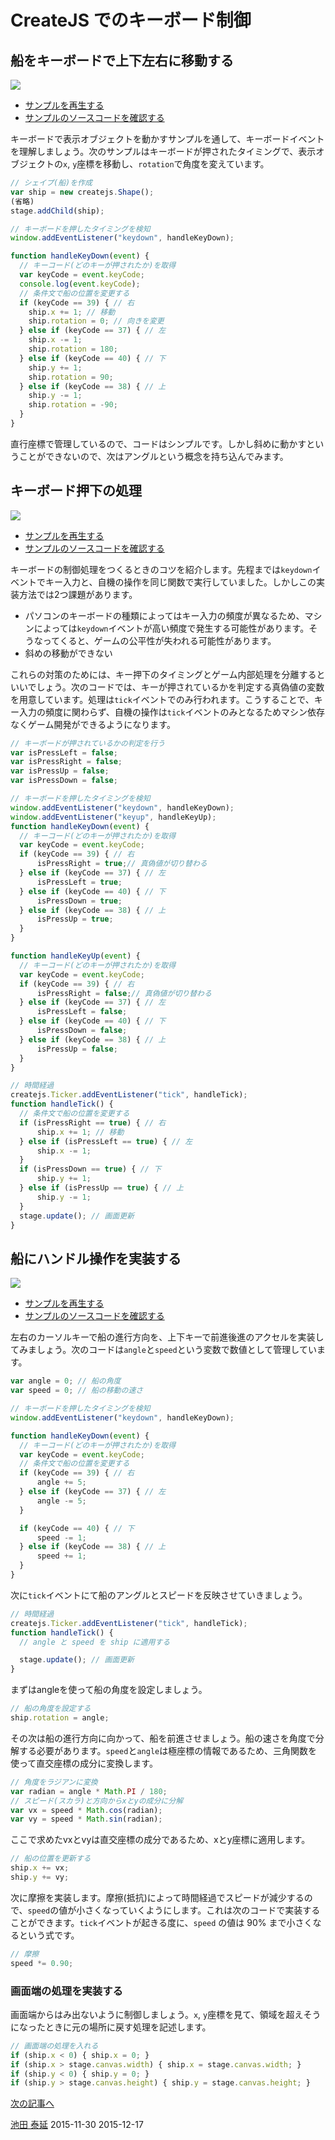 # CreateJS でのキーボード制御

## 船をキーボードで上下左右に移動する

![](../imgs/keyboard_ship_basic.html.png)

- [サンプルを再生する](https://ics-creative.github.io/tutorial-createjs/samples/keyboard_ship_basic.html)
- [サンプルのソースコードを確認する](../samples/keyboard_ship_basic.html)


キーボードで表示オブジェクトを動かすサンプルを通して、キーボードイベントを理解しましょう。次のサンプルはキーボードが押されたタイミングで、表示オブジェクトの`x`, `y`座標を移動し、`rotation`で角度を変えています。

```js
// シェイプ(船)を作成
var ship = new createjs.Shape();
(省略)
stage.addChild(ship);

// キーボードを押したタイミングを検知
window.addEventListener("keydown", handleKeyDown);

function handleKeyDown(event) {
  // キーコード(どのキーが押されたか)を取得
  var keyCode = event.keyCode;
  console.log(event.keyCode);
  // 条件文で船の位置を変更する
  if (keyCode == 39) { // 右
    ship.x += 1; // 移動
    ship.rotation = 0; // 向きを変更
  } else if (keyCode == 37) { // 左
    ship.x -= 1;
    ship.rotation = 180;
  } else if (keyCode == 40) { // 下
    ship.y += 1;
    ship.rotation = 90;
  } else if (keyCode == 38) { // 上
    ship.y -= 1;
    ship.rotation = -90;
  }
}
```

直行座標で管理しているので、コードはシンプルです。しかし斜めに動かすということができないので、次はアングルという概念を持ち込んでみます。



## キーボード押下の処理

![](../imgs/keyboard_ship_basic_tick.html.png)

- [サンプルを再生する](https://ics-creative.github.io/tutorial-createjs/samples/keyboard_ship_basic_tick.html)
- [サンプルのソースコードを確認する](../samples/keyboard_ship_basic_tick.html)


キーボードの制御処理をつくるときのコツを紹介します。先程までは`keydown`イベントでキー入力と、自機の操作を同じ関数で実行していました。しかしこの実装方法では2つ課題があります。

- パソコンのキーボードの種類によってはキー入力の頻度が異なるため、マシンによっては`keydown`イベントが高い頻度で発生する可能性があります。そうなってくると、ゲームの公平性が失われる可能性があります。
- 斜めの移動ができない

これらの対策のためには、キー押下のタイミングとゲーム内部処理を分離するといいでしょう。次のコードでは、キーが押されているかを判定する真偽値の変数を用意しています。処理は`tick`イベントでのみ行われます。こうすることで、キー入力の頻度に関わらず、自機の操作は`tick`イベントのみとなるためマシン依存なくゲーム開発ができるようになります。

```js
// キーボードが押されているかの判定を行う
var isPressLeft = false;
var isPressRight = false;
var isPressUp = false;
var isPressDown = false;

// キーボードを押したタイミングを検知
window.addEventListener("keydown", handleKeyDown);
window.addEventListener("keyup", handleKeyUp);
function handleKeyDown(event) {
  // キーコード(どのキーが押されたか)を取得
  var keyCode = event.keyCode;
  if (keyCode == 39) { // 右
      isPressRight = true;// 真偽値が切り替わる
  } else if (keyCode == 37) { // 左
      isPressLeft = true;
  } else if (keyCode == 40) { // 下
      isPressDown = true;
  } else if (keyCode == 38) { // 上
      isPressUp = true;
  }
}

function handleKeyUp(event) {
  // キーコード(どのキーが押されたか)を取得
  var keyCode = event.keyCode;
  if (keyCode == 39) { // 右
      isPressRight = false;// 真偽値が切り替わる
  } else if (keyCode == 37) { // 左
      isPressLeft = false;
  } else if (keyCode == 40) { // 下
      isPressDown = false;
  } else if (keyCode == 38) { // 上
      isPressUp = false;
  }
}

// 時間経過
createjs.Ticker.addEventListener("tick", handleTick);
function handleTick() {
  // 条件文で船の位置を変更する
  if (isPressRight == true) { // 右
      ship.x += 1; // 移動
  } else if (isPressLeft == true) { // 左
      ship.x -= 1;
  }
  if (isPressDown == true) { // 下
      ship.y += 1;
  } else if (isPressUp == true) { // 上
      ship.y -= 1;
  }
  stage.update(); // 画面更新
}
```


## 船にハンドル操作を実装する

![](../imgs/keyboard_ship_vector.html.png)

- [サンプルを再生する](https://ics-creative.github.io/tutorial-createjs/samples/keyboard_ship_vector.html)
- [サンプルのソースコードを確認する](../samples/keyboard_ship_vector.html)

左右のカーソルキーで船の進行方向を、上下キーで前進後進のアクセルを実装してみましょう。次のコードは`angle`と`speed`という変数で数値として管理しています。

```js
var angle = 0; // 船の角度
var speed = 0; // 船の移動の速さ

// キーボードを押したタイミングを検知
window.addEventListener("keydown", handleKeyDown);

function handleKeyDown(event) {
  // キーコード(どのキーが押されたか)を取得
  var keyCode = event.keyCode;
  // 条件文で船の位置を変更する
  if (keyCode == 39) { // 右
      angle += 5;
  } else if (keyCode == 37) { // 左
      angle -= 5;
  }

  if (keyCode == 40) { // 下
      speed -= 1;
  } else if (keyCode == 38) { // 上
      speed += 1;
  }
}
```

次に`tick`イベントにて船のアングルとスピードを反映させていきましょう。

```js
// 時間経過
createjs.Ticker.addEventListener("tick", handleTick);
function handleTick() {
  // angle と speed を ship に適用する

  stage.update(); // 画面更新
}
```

まずはangleを使って船の角度を設定しましょう。

```js
// 船の角度を設定する
ship.rotation = angle;
```

その次は船の進行方向に向かって、船を前進させましょう。船の速さを角度で分解する必要があります。`speed`と`angle`は極座標の情報であるため、三角関数を使って直交座標の成分に変換します。

```js
// 角度をラジアンに変換
var radian = angle * Math.PI / 180;
// スピード(スカラ)と方向からxとyの成分に分解
var vx = speed * Math.cos(radian);
var vy = speed * Math.sin(radian);
```

ここで求めたvxとvyは直交座標の成分であるため、xとy座標に適用します。

```js
// 船の位置を更新する
ship.x += vx;
ship.y += vy;
```

次に摩擦を実装します。摩擦(抵抗)によって時間経過でスピードが減少するので、`speed`の値が小さくなっていくようにします。これは次のコードで実装することができます。`tick`イベントが起きる度に、`speed` の値は 90% まで小さくなるという式です。

```js
// 摩擦
speed *= 0.90;
```

### 画面端の処理を実装する

画面端からはみ出ないように制御しましょう。`x`, `y`座標を見て、領域を超えそうになったときに元の場所に戻す処理を記述します。

```js
// 画面端の処理を入れる
if (ship.x < 0) { ship.x = 0; }
if (ship.x > stage.canvas.width) { ship.x = stage.canvas.width; }
if (ship.y < 0) { ship.y = 0; }
if (ship.y > stage.canvas.height) { ship.y = stage.canvas.height; }
```

[次の記事へ](hittest.md)


<article-author>[池田 泰延](https://twitter.com/clockmaker)</article-author>
<article-date-published>2015-11-30</article-date-published>
<article-date-modified>2015-12-17</article-date-modified>
